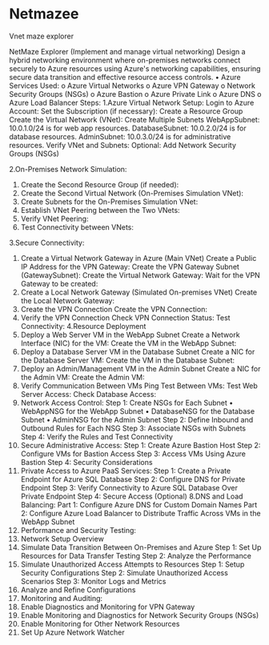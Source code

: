# Netmazee
Vnet  maze explorer

NetMaze Explorer (Implement and manage virtual networking)
Design a hybrid networking environment where on-premises networks connect securely to Azure resources using Azure's networking capabilities, ensuring secure data transition and effective resource access controls.
•	Azure Services Used:
o	Azure Virtual Networks
o	Azure VPN Gateway
o	Network Security Groups (NSGs)
o	Azure Bastion
o	Azure Private Link
o	Azure DNS
o	Azure Load Balancer
Steps:
1.Azure Virtual Network Setup:
Login to Azure Account:
Set the Subscription (if necessary):
Create a Resource Group
Create the Virtual Network (VNet):
Create Multiple Subnets
  WebAppSubnet: 10.0.1.0/24 is for web app resources.
  DatabaseSubnet: 10.0.2.0/24 is for database resources.
  AdminSubnet: 10.0.3.0/24 is for administrative resources.
Verify VNet and Subnets:
Optional: Add Network Security Groups (NSGs)

2.On-Premises Network Simulation:
1. Create the Second Resource Group (if needed):
2. Create the Second Virtual Network (On-Premises Simulation VNet):
3. Create Subnets for the On-Premises Simulation VNet:
4. Establish VNet Peering between the Two VNets:
5. Verify VNet Peering:
6. Test Connectivity between VNets:

3.Secure Connectivity:
1. Create a Virtual Network Gateway in Azure (Main VNet)
     Create a Public IP Address for the VPN Gateway:
      Create the VPN Gateway Subnet (GatewaySubnet):
      Create the Virtual Network Gateway:
      Wait for the VPN Gateway to be created:
2. Create a Local Network Gateway (Simulated On-premises VNet)
    Create the Local Network Gateway:
3. Create the VPN Connection
     Create the VPN Connection:
4. Verify the VPN Connection
    Check VPN Connection Status:
    Test Connectivity:
4.Resource Deployment
1. Deploy a Web Server VM in the WebApp Subnet
    Create a Network Interface (NIC) for the VM:
   Create the VM in the WebApp Subnet:
2. Deploy a Database Server VM in the Database Subnet
    Create a NIC for the Database Server VM:
   Create the VM in the Database Subnet:
  3. Deploy an Admin/Management VM in the Admin Subnet
      Create a NIC for the Admin VM:
      Create the Admin VM:
4. Verify Communication Between VMs
     Ping Test Between VMs:
     Test Web Server Access:
    Check Database Access:
5. Network Access Control:
Step 1: Create NSGs for Each Subnet
           •  WebAppNSG for the WebApp Subnet
        •  DatabaseNSG for the Database Subnet
        •  AdminNSG for the Admin Subnet
Step 2: Define Inbound and Outbound Rules for Each NSG
Step 3: Associate NSGs with Subnets
Step 4: Verify the Rules and Test Connectivity
6. Secure Administrative Access:
Step 1: Create Azure Bastion Host
Step 2: Configure VMs for Bastion Access
Step 3: Access VMs Using Azure Bastion
Step 4: Security Considerations
7. Private Access to Azure PaaS Services:
Step 1: Create a Private Endpoint for Azure SQL Database
Step 2: Configure DNS for Private Endpoint
Step 3: Verify Connectivity to Azure SQL Database Over Private Endpoint
Step 4: Secure Access (Optional)
8.DNS and Load Balancing:
Part 1: Configure Azure DNS for Custom Domain Names
Part 2: Configure Azure Load Balancer to Distribute Traffic Across VMs in the WebApp Subnet
9. Performance and Security Testing:
1. Network Setup Overview
2. Simulate Data Transition Between On-Premises and Azure
Step 1: Set Up Resources for Data Transfer Testing
Step 2: Analyze the Performance
3. Simulate Unauthorized Access Attempts to Resources
Step 1: Setup Security Configurations
Step 2: Simulate Unauthorized Access Scenarios
Step 3: Monitor Logs and Metrics
4. Analyze and Refine Configurations
10. Monitoring and Auditing:
1. Enable Diagnostics and Monitoring for VPN Gateway
2. Enable Monitoring and Diagnostics for Network Security Groups (NSGs)
3. Enable Monitoring for Other Network Resources
4. Set Up Azure Network Watcher
